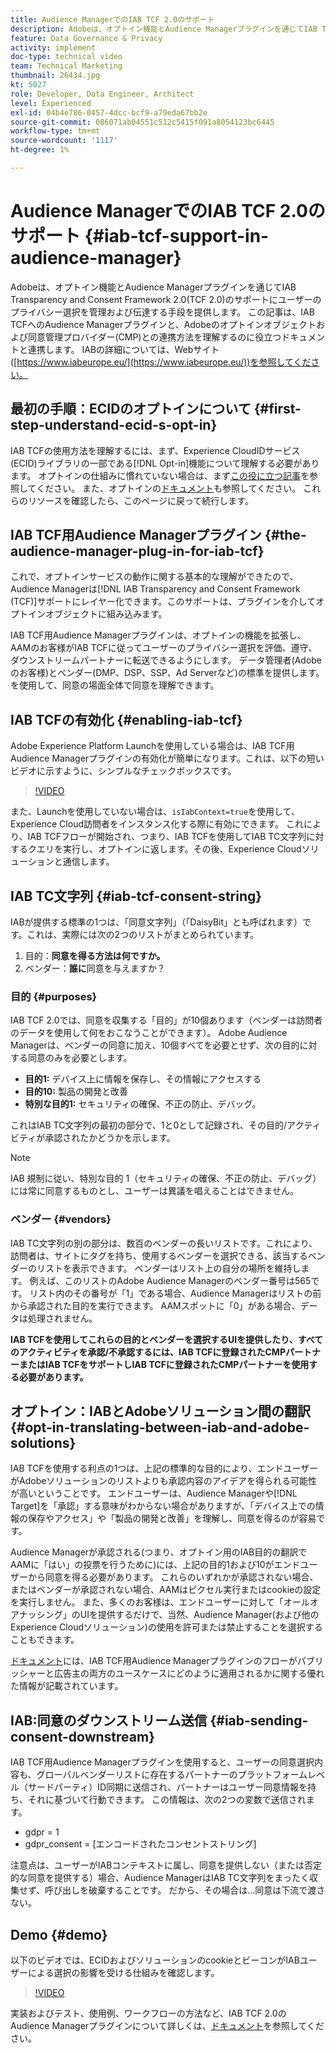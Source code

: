 ```yaml
---
title: Audience ManagerでのIAB TCF 2.0のサポート
description: Adobeは、オプトイン機能とAudience Managerプラグインを通じてIAB Transparency and Consent Framework 2.0(TCF 2.0)のサポートにユーザーのプライバシー選択を管理および伝達する手段を提供します。 この記事は、IAB TCFへのAudience Managerプラグインと、Adobeのオプトインオブジェクトおよび同意管理プロバイダー(CMP)との連携方法を理解するのに役立つドキュメントと連携します。
feature: Data Governance & Privacy
activity: implement
doc-type: technical video
team: Technical Marketing
thumbnail: 26434.jpg
kt: 5027
role: Developer, Data Engineer, Architect
level: Experienced
exl-id: 04b4e786-0457-4dcc-bcf9-a79eda67bb2e
source-git-commit: 086071ab04551c512c5415f091a8054123bc6445
workflow-type: tm+mt
source-wordcount: '1117'
ht-degree: 1%

---
```


# Audience ManagerでのIAB TCF 2.0のサポート {#iab-tcf-support-in-audience-manager}

Adobeは、オプトイン機能とAudience Managerプラグインを通じてIAB Transparency and Consent Framework 2.0(TCF 2.0)のサポートにユーザーのプライバシー選択を管理および伝達する手段を提供します。 この記事は、IAB TCFへのAudience Managerプラグインと、Adobeのオプトインオブジェクトおよび同意管理プロバイダー(CMP)との連携方法を理解するのに役立つドキュメントと連携します。 IABの詳細については、Webサイト([https://www.iabeurope.eu/](https://www.iabeurope.eu/))を参照してください。

## 最初の手順：ECIDのオプトインについて {#first-step-understand-ecid-s-opt-in}

IAB TCFの使用方法を理解するには、まず、Experience CloudIDサービス(ECID)ライブラリの一部である[!DNL Opt-in]機能について理解する必要があります。 オプトインの仕組みに慣れていない場合は、まず[この役に立つ記事](https://experienceleague.adobe.com/docs/core-services-learn/tutorials/id-service/use-opt-in-to-control-experience-cloud-activities-based-on-user-consent.html)を参照してください。 また、オプトインの[ドキュメント](https://experienceleague.adobe.com/docs/id-service/using/implementation/opt-in-service/optin-overview.html)も参照してください。 これらのリソースを確認したら、このページに戻って続行します。

## IAB TCF用Audience Managerプラグイン {#the-audience-manager-plug-in-for-iab-tcf}

これで、オプトインサービスの動作に関する基本的な理解ができたので、Audience Managerは[!DNL IAB Transparency and Consent Framework (TCF)]サポートにレイヤー化できます。このサポートは、プラグインを介してオプトインオブジェクトに組み込みます。

IAB TCF用Audience Managerプラグインは、オプトインの機能を拡張し、AAMのお客様がIAB TCFに従ってユーザーのプライバシー選択を評価、遵守、ダウンストリームパートナーに転送できるようにします。 データ管理者(Adobeのお客様)とベンダー(DMP、DSP、SSP、Ad Serverなど)の標準を提供します。 を使用して、同意の場面全体で同意を理解できます。

## IAB TCFの有効化 {#enabling-iab-tcf}

Adobe Experience Platform Launchを使用している場合は、IAB TCF用Audience Managerプラグインの有効化が簡単になります。これは、以下の短いビデオに示すように、シンプルなチェックボックスです。

>[!VIDEO](https://video.tv.adobe.com/v/26433/?quality=12)

また、Launchを使用していない場合は、`isIabContext=true`を使用して、Experience Cloud訪問者をインスタンス化する際に有効にできます。 これにより、IAB TCFフローが開始され、つまり、IAB TCFを使用してIAB TC文字列に対するクエリを実行し、オプトインに返します。その後、Experience Cloudソリューションと通信します。

## IAB TC文字列 {#iab-tcf-consent-string}

IABが提供する標準の1つは、「同意文字列」（「DaisyBit」とも呼ばれます）です。これは、実際には次の2つのリストがまとめられています。

1. 目的：**同意を得る方法は何ですか。**
1. ベンダー：**誰に**&#x200B;同意を与えますか？

### 目的 {#purposes}

IAB TCF 2.0では、同意を収集する「目的」が10個あります（ベンダーは訪問者のデータを使用して何をおこなうことができます）。 Adobe Audience Managerは、ベンダーの同意に加え、10個すべてを必要とせず、次の目的に対する同意のみを必要とします。

* **目的1:** デバイス上に情報を保存し、その情報にアクセスする
* **目的10:** 製品の開発と改善
* **特別な目的1:** セキュリティの確保、不正の防止、デバッグ。

これはIAB TC文字列の最初の部分で、1と0として記録され、その目的/アクティビティが承認されたかどうかを示します。

>[!NOTE]
>
>IAB 規制に従い、特別な目的 1（セキュリティの確保、不正の防止、デバッグ）には常に同意するものとし、ユーザーは異議を唱えることはできません。

### ベンダー {#vendors}

IAB TC文字列の別の部分は、数百のベンダーの長いリストです。これにより、訪問者は、サイトにタグを持ち、使用するベンダーを選択できる、該当するベンダーのリストを表示できます。 ベンダーはリスト上の自分の場所を維持します。 例えば、このリストのAdobe Audience Managerのベンダー番号は565です。 リスト内のその番号が「1」である場合、Audience Managerはリストの前から承認された目的を実行できます。 AAMスポットに「0」がある場合、データは処理されません。

**IAB TCFを使用してこれらの目的とベンダーを選択するUIを提供したり、すべてのアクティビティを承認/不承認するには、IAB TCFに登録されたCMPパートナーまたはIAB TCFをサポートしIAB TCFに登録されたCMPパートナーを使用する必要があります。**

## オプトイン：IABとAdobeソリューション間の翻訳 {#opt-in-translating-between-iab-and-adobe-solutions}

IAB TCFを使用する利点の1つは、上記の標準的な目的により、エンドユーザーがAdobeソリューションのリストよりも承認内容のアイデアを得られる可能性が高いということです。 エンドユーザーは、Audience Managerや[!DNL Target]を「承認」する意味がわからない場合がありますが、「デバイス上での情報の保存やアクセス」や「製品の開発と改善」を理解し、同意を得るのが容易です。

Audience Managerが承認される(つまり、オプトイン用のIAB目的の翻訳でAAMに「はい」の投票を行うために)には、上記の目的1および10がエンドユーザーから同意を得る必要があります。 これらのいずれかが承認されない場合、またはベンダーが承認されない場合、AAMはピクセル実行またはcookieの設定を実行しません。 また、多くのお客様は、エンドユーザーに対して「オールオアナッシング」のUIを提供するだけで、当然、Audience Manager(および他のExperience Cloudソリューション)の使用を許可または禁止することを選択することもできます。

[ドキュメント](https://marketing.adobe.com/resources/help/en_US/aam/aam-iab-plugin.html)には、IAB TCF用Audience Managerプラグインのフローがパブリッシャーと広告主の両方のユースケースにどのように適用されるかに関する優れた情報が記載されています。

## IAB:同意のダウンストリーム送信 {#iab-sending-consent-downstream}

IAB TCF用Audience Managerプラグインを使用すると、ユーザーの同意選択内容も、グローバルベンダーリストに存在するパートナーのプラットフォームレベル（サードパーティ）ID同期に送信され、パートナーはユーザー同意情報を持ち、それに基づいて行動できます。 この情報は、次の2つの変数で送信されます。

* gdpr = 1
* gdpr_consent = [エンコードされたコンセントストリング]

注意点は、ユーザーがIABコンテキストに属し、同意を提供しない（または否定的な同意を提供する）場合、Audience ManagerはIAB TC文字列をまったく収集せず、呼び出しを破棄することです。 だから、その場合は…同意は下流で渡さない。

## Demo {#demo}

以下のビデオでは、ECIDおよびソリューションのcookieとビーコンがIABユーザーによる選択の影響を受ける仕組みを確認します。

>[!VIDEO](https://video.tv.adobe.com/v/26434/?quality=12)

実装およびテスト、使用例、ワークフローの方法など、IAB TCF 2.0のAudience Managerプラグインについて詳しくは、[ドキュメント](https://experienceleague.adobe.com/docs/audience-manager/user-guide/overview/data-privacy/consent-management/aam-iab-plugin.html)を参照してください。
